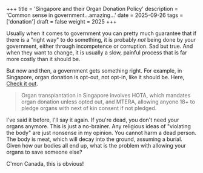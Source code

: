 +++
title = 'Singapore and their Organ Donation Policy'
description = 'Common sense in government...amazing...'
date = 2025-09-26
tags = ['donation']
draft = false
weight = 2025
+++

Usually when it comes to government you can pretty much guarantee that if there
is a "right way" to do something, it is probably *not* being done by your
government, either through incompetence or corruption. Sad but true. And when
they want to change, it is usually a slow, painful process that is far more
costly than it should be.

But now and then, a government gets something right. For example, in Singapore,
organ donation is opt-out, not opt-in, like it should be. Here,
[Check it out](https://www.moh.gov.sg/seeking-healthcare/organ-donation).

> Organ transplantation in Singapore involves HOTA, which mandates organ donation
> unless opted out, and MTERA, allowing anyone 18+ to pledge organs with next of
> kin consent if not pledged.
    
I've said it before, I'll say it again. If you're dead, you don't need your
organs anymore. This is just a no-brainer. Any religious ideas of "violating the
body" are just nonsense in my opinion. You cannot harm a dead person. The body
is meat, which will decay into the ground, assuming a burial. Given how our
bodies all end up, what is the problem with allowing your organs to save someone
else? 

C'mon Canada, this is obvious!
